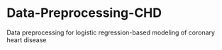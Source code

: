 # Data-Preprocessing-CHD
Data preprocessing for logistic regression-based modeling of coronary heart disease
